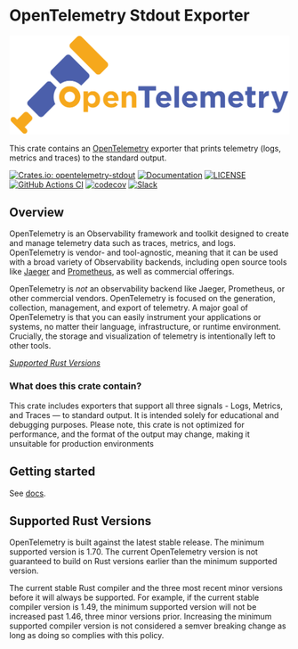 # OpenTelemetry Stdout Exporter

![OpenTelemetry — An observability framework for cloud-native software.][splash]

[splash]: https://raw.githubusercontent.com/open-telemetry/opentelemetry-rust/main/assets/logo-text.png

This crate contains an [OpenTelemetry](https://opentelemetry.io/) exporter that
prints telemetry (logs, metrics and traces) to the standard output.

[![Crates.io: opentelemetry-stdout](https://img.shields.io/crates/v/opentelemetry-stdout.svg)](https://crates.io/crates/opentelemetry-stdout)
[![Documentation](https://docs.rs/opentelemetry-stdout/badge.svg)](https://docs.rs/opentelemetry-stdout)
[![LICENSE](https://img.shields.io/crates/l/opentelemetry-stdout)](./LICENSE)
[![GitHub Actions CI](https://github.com/open-telemetry/opentelemetry-rust/workflows/CI/badge.svg)](https://github.com/open-telemetry/opentelemetry-rust/actions?query=workflow%3ACI+branch%3Amain)
[![codecov](https://codecov.io/gh/open-telemetry/opentelemetry-rust/branch/main/graph/badge.svg)](https://codecov.io/gh/open-telemetry/opentelemetry-rust)
[![Slack](https://img.shields.io/badge/slack-@cncf/otel/rust-brightgreen.svg?logo=slack)](https://cloud-native.slack.com/archives/C03GDP0H023)

## Overview

OpenTelemetry is an Observability framework and toolkit designed to create and
manage telemetry data such as traces, metrics, and logs. OpenTelemetry is
vendor- and tool-agnostic, meaning that it can be used with a broad variety of
Observability backends, including open source tools like [Jaeger] and
[Prometheus], as well as commercial offerings.

OpenTelemetry is *not* an observability backend like Jaeger, Prometheus, or other
commercial vendors. OpenTelemetry is focused on the generation, collection,
management, and export of telemetry. A major goal of OpenTelemetry is that you
can easily instrument your applications or systems, no matter their language,
infrastructure, or runtime environment. Crucially, the storage and visualization
of telemetry is intentionally left to other tools.

*[Supported Rust Versions](#supported-rust-versions)*

[Prometheus]: https://prometheus.io
[Jaeger]: https://www.jaegertracing.io

### What does this crate contain?

This crate includes exporters that support all three signals - Logs, Metrics,
and Traces — to standard output. It is intended solely for educational and
debugging purposes. Please note, this crate is not optimized for performance,
and the format of the output may change, making it unsuitable for production
environments

## Getting started

See [docs](https://docs.rs/opentelemetry-stdout).

## Supported Rust Versions

OpenTelemetry is built against the latest stable release. The minimum supported
version is 1.70. The current OpenTelemetry version is not guaranteed to build
on Rust versions earlier than the minimum supported version.

The current stable Rust compiler and the three most recent minor versions
before it will always be supported. For example, if the current stable compiler
version is 1.49, the minimum supported version will not be increased past 1.46,
three minor versions prior. Increasing the minimum supported compiler version
is not considered a semver breaking change as long as doing so complies with
this policy.
